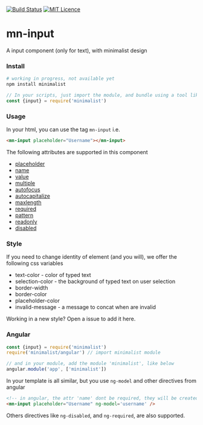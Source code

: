 [![Build Status](https://travis-ci.org/darlanmendonca/minimalist.svg?branch=master)](https://travis-ci.org/darlanmendonca/minimalist)
[![MIT Licence](https://badges.frapsoft.com/os/mit/mit.svg?v=103)](https://opensource.org/licenses/mit-license.php)

# mn-input

A input component (only for text), with minimalist design

### Install

```sh
# working in progress, not available yet
npm install minimalist
```

```js
// In your scripts, just import the module, and bundle using a tool like webpack, or browserify
const {input} = require('minimalist')
```


### Usage

In your html, you can use the tag `mn-input` i.e.

```html
<mn-input placeholder="Username"></mn-input>
```

The following attributes are supported in this component

- [placeholder](https://darlanmendonca.github.io/minimalist/input.html#placeholder)
- [name](https://darlanmendonca.github.io/minimalist/input.html#name)
- [value](https://darlanmendonca.github.io/minimalist/input.html#value)
- [multiple](https://darlanmendonca.github.io/minimalist/input.html#multiple)
- [autofocus](https://darlanmendonca.github.io/minimalist/input.html#autofocus)
- [autocapitalize](https://darlanmendonca.github.io/minimalist/input.html#autocapitalize)
- [maxlength](https://darlanmendonca.github.io/minimalist/input.html#maxlength)
- [required](https://darlanmendonca.github.io/minimalist/input.html#required)
- [pattern](https://darlanmendonca.github.io/minimalist/input.html#pattern)
- [readonly](https://darlanmendonca.github.io/minimalist/input.html#readonly)
- [disabled](https://darlanmendonca.github.io/minimalist/input.html#disabled)

### Style

If you need to change identity of element (and you will), we offer the following css variables

- text-color - color of typed text
- selection-color - the background of typed text on user selection
- border-width
- border-color
- placeholder-color
- invalid-message - a message to concat when are invalid

<!-- This comment will be added when site is ready
Below you can found some examples of styles in codepen

- [default](default url here)
- [blue](blur url here)
- [icon] (icon url here)
- [perspective](perspective url here)
- [rounded](rounded url here) -->

Working in a new style? Open a issue to add it here.

### Angular

```js
const {input} = require('minimalist')
require('minimalist/angular') // import minimalist module

// and in your module, add the module 'minimalist', like below
angular.module('app', ['minimalist'])
```

In your template is all similar, but you use `ng-model` and other directives from angular

```html
<!-- in angular, the attr 'name' dont be required, they will be created automatically, using the last part of ngModel name, e.g. ng-model="data.username" will generate a attribute name="username" -->
<mn-input placeholder="Username" ng-model='username' />
```

Others directives like `ng-disabled`, and `ng-required`, are also supported.


